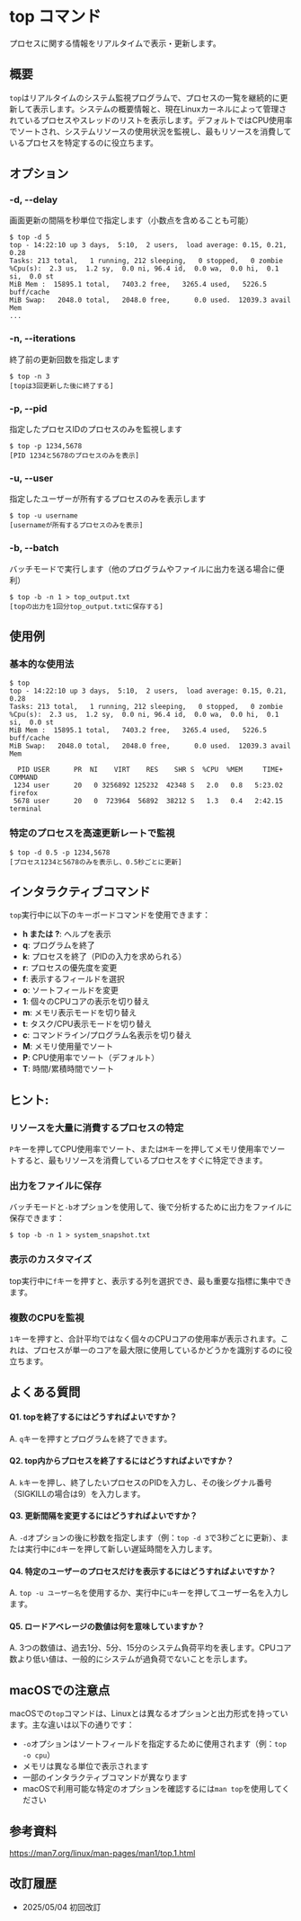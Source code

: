 # top コマンド

プロセスに関する情報をリアルタイムで表示・更新します。

## 概要

`top`はリアルタイムのシステム監視プログラムで、プロセスの一覧を継続的に更新して表示します。システムの概要情報と、現在Linuxカーネルによって管理されているプロセスやスレッドのリストを表示します。デフォルトではCPU使用率でソートされ、システムリソースの使用状況を監視し、最もリソースを消費しているプロセスを特定するのに役立ちます。

## オプション

### **-d, --delay**

画面更新の間隔を秒単位で指定します（小数点を含めることも可能）

```console
$ top -d 5
top - 14:22:10 up 3 days,  5:10,  2 users,  load average: 0.15, 0.21, 0.28
Tasks: 213 total,   1 running, 212 sleeping,   0 stopped,   0 zombie
%Cpu(s):  2.3 us,  1.2 sy,  0.0 ni, 96.4 id,  0.0 wa,  0.0 hi,  0.1 si,  0.0 st
MiB Mem :  15895.1 total,   7403.2 free,   3265.4 used,   5226.5 buff/cache
MiB Swap:   2048.0 total,   2048.0 free,      0.0 used.  12039.3 avail Mem
...
```

### **-n, --iterations**

終了前の更新回数を指定します

```console
$ top -n 3
[topは3回更新した後に終了する]
```

### **-p, --pid**

指定したプロセスIDのプロセスのみを監視します

```console
$ top -p 1234,5678
[PID 1234と5678のプロセスのみを表示]
```

### **-u, --user**

指定したユーザーが所有するプロセスのみを表示します

```console
$ top -u username
[usernameが所有するプロセスのみを表示]
```

### **-b, --batch**

バッチモードで実行します（他のプログラムやファイルに出力を送る場合に便利）

```console
$ top -b -n 1 > top_output.txt
[topの出力を1回分top_output.txtに保存する]
```

## 使用例

### 基本的な使用法

```console
$ top
top - 14:22:10 up 3 days,  5:10,  2 users,  load average: 0.15, 0.21, 0.28
Tasks: 213 total,   1 running, 212 sleeping,   0 stopped,   0 zombie
%Cpu(s):  2.3 us,  1.2 sy,  0.0 ni, 96.4 id,  0.0 wa,  0.0 hi,  0.1 si,  0.0 st
MiB Mem :  15895.1 total,   7403.2 free,   3265.4 used,   5226.5 buff/cache
MiB Swap:   2048.0 total,   2048.0 free,      0.0 used.  12039.3 avail Mem

  PID USER      PR  NI    VIRT    RES    SHR S  %CPU  %MEM     TIME+ COMMAND
 1234 user      20   0 3256892 125232  42348 S   2.0   0.8   5:23.02 firefox
 5678 user      20   0  723964  56892  38212 S   1.3   0.4   2:42.15 terminal
```

### 特定のプロセスを高速更新レートで監視

```console
$ top -d 0.5 -p 1234,5678
[プロセス1234と5678のみを表示し、0.5秒ごとに更新]
```

## インタラクティブコマンド

`top`実行中に以下のキーボードコマンドを使用できます：

- **h または ?**: ヘルプを表示
- **q**: プログラムを終了
- **k**: プロセスを終了（PIDの入力を求められる）
- **r**: プロセスの優先度を変更
- **f**: 表示するフィールドを選択
- **o**: ソートフィールドを変更
- **1**: 個々のCPUコアの表示を切り替え
- **m**: メモリ表示モードを切り替え
- **t**: タスク/CPU表示モードを切り替え
- **c**: コマンドライン/プログラム名表示を切り替え
- **M**: メモリ使用量でソート
- **P**: CPU使用率でソート（デフォルト）
- **T**: 時間/累積時間でソート

## ヒント:

### リソースを大量に消費するプロセスの特定

`P`キーを押してCPU使用率でソート、または`M`キーを押してメモリ使用率でソートすると、最もリソースを消費しているプロセスをすぐに特定できます。

### 出力をファイルに保存

バッチモードと`-b`オプションを使用して、後で分析するために出力をファイルに保存できます：
```console
$ top -b -n 1 > system_snapshot.txt
```

### 表示のカスタマイズ

top実行中に`f`キーを押すと、表示する列を選択でき、最も重要な指標に集中できます。

### 複数のCPUを監視

`1`キーを押すと、合計平均ではなく個々のCPUコアの使用率が表示されます。これは、プロセスが単一のコアを最大限に使用しているかどうかを識別するのに役立ちます。

## よくある質問

#### Q1. topを終了するにはどうすればよいですか？
A. `q`キーを押すとプログラムを終了できます。

#### Q2. top内からプロセスを終了するにはどうすればよいですか？
A. `k`キーを押し、終了したいプロセスのPIDを入力し、その後シグナル番号（SIGKILLの場合は9）を入力します。

#### Q3. 更新間隔を変更するにはどうすればよいですか？
A. `-d`オプションの後に秒数を指定します（例：`top -d 3`で3秒ごとに更新）、または実行中に`d`キーを押して新しい遅延時間を入力します。

#### Q4. 特定のユーザーのプロセスだけを表示するにはどうすればよいですか？
A. `top -u ユーザー名`を使用するか、実行中に`u`キーを押してユーザー名を入力します。

#### Q5. ロードアベレージの数値は何を意味していますか？
A. 3つの数値は、過去1分、5分、15分のシステム負荷平均を表します。CPUコア数より低い値は、一般的にシステムが過負荷でないことを示します。

## macOSでの注意点

macOSでの`top`コマンドは、Linuxとは異なるオプションと出力形式を持っています。主な違いは以下の通りです：

- `-o`オプションはソートフィールドを指定するために使用されます（例：`top -o cpu`）
- メモリは異なる単位で表示されます
- 一部のインタラクティブコマンドが異なります
- macOSで利用可能な特定のオプションを確認するには`man top`を使用してください

## 参考資料

https://man7.org/linux/man-pages/man1/top.1.html

## 改訂履歴

- 2025/05/04 初回改訂
